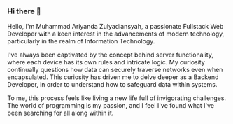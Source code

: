 ### Hi there 👋

Hello, I'm Muhammad Ariyanda Zulyadiansyah, a passionate Fullstack Web Developer with a keen interest in the advancements of modern technology, particularly in the realm of Information Technology.

I've always been captivated by the concept behind server functionality, where each device has its own rules and intricate logic. My curiosity continually questions how data can securely traverse networks even when encapsulated. This curiosity has driven me to delve deeper as a Backend Developer, in order to understand how to safeguard data within systems.

To me, this process feels like living a new life full of invigorating challenges. The world of programming is my passion, and I feel I've found what I've been searching for all along within it.

